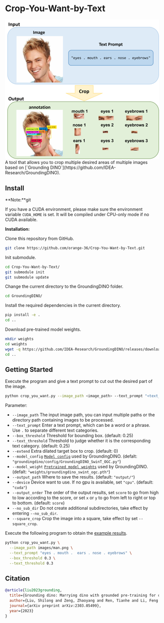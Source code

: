 # Crop-You-Want-by-Text
<div align="center">
  <img src="https://github.com/orange-36/Crop-You-Want-by-Text/blob/main/images/crop_you_want.png"/>
</div>
A tool that allows you to crop multiple desired areas of multiple images based on [`Grounding DINO`](https://github.com/IDEA-Research/GroundingDINO).

## Install 
**Note:**git

If you have a CUDA environment, please make sure the environment variable `CUDA_HOME` is set. It will be compiled under CPU-only mode if no CUDA available.

**Installation:**

Clone this repository from GitHub.

```bash
git clone https://github.com/orange-36/Crop-You-Want-by-Text.git
```
Init submodule.

```bash
cd Crop-You-Want-by-Text/
git submodule init
git submodule update
```
Change the current directory to the GroundingDINO folder.

```bash
cd GroundingDINO/
```

Install the required dependencies in the current directory.

```bash
pip install -e .
cd ..
```

Download pre-trained model weights.

```bash
mkdir weights
cd weights
wget -q https://github.com/IDEA-Research/GroundingDINO/releases/download/v0.1.0-alpha/groundingdino_swint_ogc.pth
cd ..
```

## Getting Started
Execute the program and give a text prompt to cut out the desired part of the image.
```bash
python crop_you_want.py --image_path <image_path> --text_prompt "<text_prompt>"
```

Parameter:
* `--image_path` The input image path, you can input multiple paths or the directory path containing images to be processed.
* `--text_prompt` Enter a text prompt, which can be a word or a phrase. Use `.` to separate different text categories.
* `--box_threshold` Threshold for bounding box. (default: 0.25)
* `--text_threshold` Threshold to judge whether it is the corresponding text category. (default: 0.25)
* `--extend` Extra dilated target box to crop. (default: 0)
* `--model_config` [`Model config`](https://github.com/IDEA-Research/GroundingDINO/tree/9389fa492b0188ab85d2bba902f5451c0b1528d1/groundingdino/config) used by GroundingDINO. (defalt: `"groundingdino/config/GroundingDINO_SwinT_OGC.py"`) 
* `--model_weight` [`Pretrained model weights`](https://github.com/IDEA-Research/GroundingDINO/tree/9389fa492b0188ab85d2bba902f5451c0b1528d1#luggage-checkpoints) used by GroundingDINO. (defalt: `"weights/groundingdino_swint_ogc.pth"`)
* `--output_path` Where to save the results. (default: `"output/"`)
* `--device` Device want to use. If no gpu is available, set `"cpu"`. (default: `"cuda"`)
* `--output_order` The order of the output results, set `score` to go from high to low according to the score, or set `x` or `y` to go from left to right or top to bottom. (default: `score`)
* `--no_sub_dir` Do not create additional subdirectories, take effect by entering `--no_sub_dir`.
* `--square_crop` Crop the image into a square, take effect by set `--square_crop`.

Execute the following program to obtain the [example results](#crop-you-want-by-text).
```bash
python crop_you_want.py \
  --image_path images/man.png \
  --text_prompt "eyes . mouth .  ears . nose . eyebrows" \
  --box_threshold 0.3 \
  --text_threshold 0.3
```

## Citation

```bibtex
@article{liu2023grounding,
  title={Grounding dino: Marrying dino with grounded pre-training for open-set object detection},
  author={Liu, Shilong and Zeng, Zhaoyang and Ren, Tianhe and Li, Feng and Zhang, Hao and Yang, Jie and Li, Chunyuan and Yang, Jianwei and Su, Hang and Zhu, Jun and others},
  journal={arXiv preprint arXiv:2303.05499},
  year={2023}
}
```